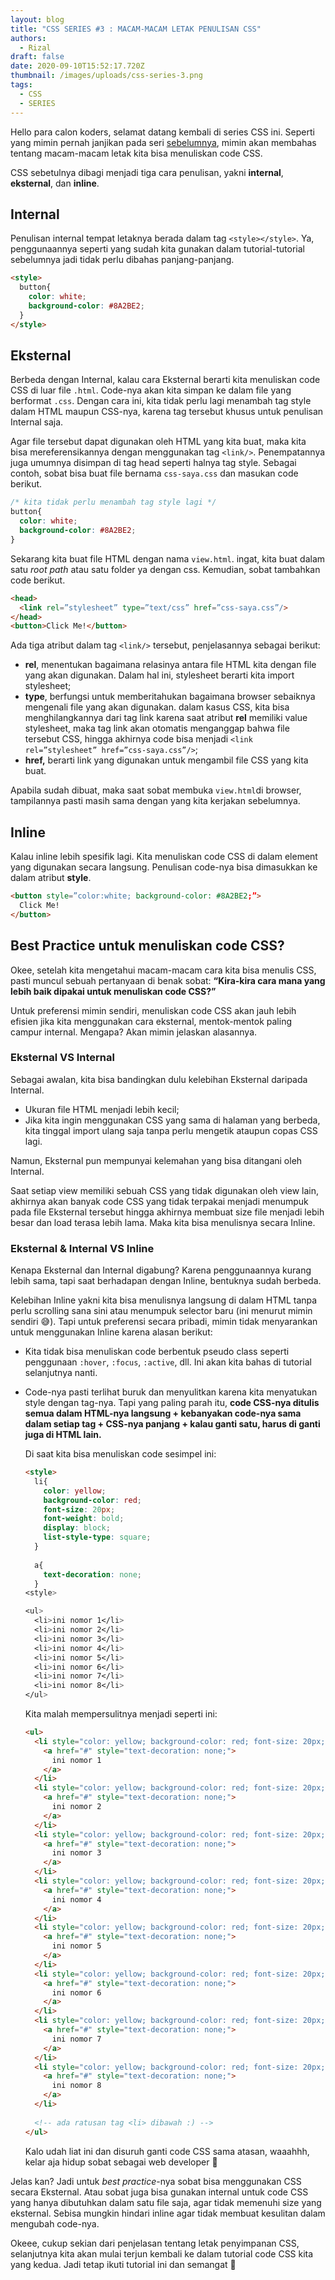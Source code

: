 ```yaml
---
layout: blog
title: "CSS SERIES #3 : MACAM-MACAM LETAK PENULISAN CSS"
authors:
  - Rizal
draft: false
date: 2020-09-10T15:52:17.720Z
thumbnail: /images/uploads/css-series-3.png
tags:
  - CSS
  - SERIES
---
```

Hello para calon koders, selamat datang kembali di series CSS ini. Seperti yang mimin pernah janjikan pada seri [sebelumnya](https://www.digitalkode.com/css/css-series-2-text-color-background-color/), mimin akan membahas tentang macam-macam letak kita bisa menuliskan code CSS.

CSS sebetulnya dibagi menjadi tiga cara penulisan, yakni **internal**, **eksternal**, dan **inline**.

## Internal

Penulisan internal tempat letaknya berada dalam tag `<style></style>`. Ya, penggunaannya seperti yang sudah kita gunakan dalam tutorial-tutorial sebelumnya jadi tidak perlu dibahas panjang-panjang.

```html
<style>
  button{
    color: white;
    background-color: #8A2BE2;
  }
</style>
```

## Eksternal

Berbeda dengan Internal, kalau cara Eksternal berarti kita menuliskan code CSS di luar file `.html`. Code-nya akan kita simpan ke dalam file yang berformat `.css`. Dengan cara ini, kita tidak perlu lagi menambah tag style dalam HTML maupun CSS-nya, karena tag tersebut khusus untuk penulisan Internal saja.

Agar file tersebut dapat digunakan oleh HTML yang kita buat, maka kita bisa mereferensikannya dengan menggunakan tag `<link/>`. Penempatannya juga umumnya disimpan di tag head seperti halnya tag style. Sebagai contoh, sobat bisa buat file bernama `css-saya.css` dan masukan code berikut.

```css
/* kita tidak perlu menambah tag style lagi */
button{
  color: white;
  background-color: #8A2BE2;
}
```

Sekarang kita buat file HTML dengan nama `view.html`. ingat, kita buat dalam satu *root path* atau satu folder ya dengan css. Kemudian, sobat tambahkan code berikut.

```html
<head>
  <link rel=”stylesheet” type=”text/css” href=”css-saya.css”/>
</head>
<button>Click Me!</button>
```

Ada tiga atribut dalam tag `<link/>` tersebut, penjelasannya sebagai berikut:

* **rel**, menentukan bagaimana relasinya antara file HTML kita dengan file yang akan digunakan. Dalam hal ini, stylesheet berarti kita import stylesheet;
* **type**, berfungsi untuk memberitahukan bagaimana browser sebaiknya mengenali file yang akan digunakan. dalam kasus CSS, kita bisa menghilangkannya dari tag link karena saat atribut **rel** memiliki value stylesheet, maka tag link akan otomatis menganggap bahwa file tersebut CSS, hingga akhirnya code bisa menjadi `<link rel=”stylesheet” href=”css-saya.css”/>`;
* **href,** berarti link yang digunakan untuk mengambil file CSS yang kita buat.

Apabila sudah dibuat, maka saat sobat membuka `view.html`di browser, tampilannya pasti masih sama dengan yang kita kerjakan sebelumnya.

## Inline

Kalau inline lebih spesifik lagi. Kita menuliskan code CSS di dalam element yang digunakan secara langsung. Penulisan code-nya bisa dimasukkan ke dalam atribut **style**.

```html
<button style=”color:white; background-color: #8A2BE2;”>
  Click Me!
</button>
```

## Best Practice untuk menuliskan code CSS?

Okee, setelah kita mengetahui macam-macam cara kita bisa menulis CSS, pasti muncul sebuah pertanyaan di benak sobat: **“Kira-kira cara mana yang lebih baik dipakai untuk menuliskan code CSS?”**

Untuk preferensi mimin sendiri, menuliskan code CSS akan jauh lebih efisien jika kita menggunakan cara eksternal, mentok-mentok paling campur internal. Mengapa? Akan mimin jelaskan alasannya.

### Eksternal VS Internal

Sebagai awalan, kita bisa bandingkan dulu kelebihan Eksternal daripada Internal.

* Ukuran file HTML menjadi lebih kecil;
* Jika kita ingin menggunakan CSS yang sama di halaman yang berbeda, kita tinggal import ulang saja tanpa perlu mengetik ataupun copas CSS lagi.

Namun, Eksternal pun mempunyai kelemahan yang bisa ditangani oleh Internal.

Saat setiap view memiliki sebuah CSS yang tidak digunakan oleh view lain, akhirnya akan banyak code CSS yang tidak terpakai menjadi menumpuk pada file Eksternal tersebut hingga akhirnya membuat size file menjadi lebih besar dan load terasa lebih lama. Maka kita bisa menulisnya secara Inline.

### Eksternal & Internal VS Inline

Kenapa Eksternal dan Internal digabung? Karena penggunaannya kurang lebih sama, tapi saat berhadapan dengan Inline, bentuknya sudah berbeda.

Kelebihan Inline yakni kita bisa menulisnya langsung di dalam HTML tanpa perlu scrolling sana sini atau menumpuk selector baru (ini menurut mimin sendiri :sweat_smile:). Tapi untuk preferensi secara pribadi, mimin tidak menyarankan untuk menggunakan Inline karena alasan berikut:

* Kita tidak bisa menuliskan code berbentuk pseudo class seperti penggunaan `:hover`, `:focus`, `:active`, dll. Ini akan kita bahas di tutorial selanjutnya nanti.
* Code-nya pasti terlihat buruk dan menyulitkan karena kita menyatukan style dengan tag-nya. Tapi yang paling parah itu, **code CSS-nya ditulis semua dalam HTML-nya langsung + kebanyakan code-nya sama dalam setiap tag + CSS-nya panjang + kalau ganti satu, harus di ganti juga di HTML lain.**

  Di saat kita bisa menuliskan code sesimpel ini:

  ```html
  <style>
    li{
      color: yellow;
      background-color: red;
      font-size: 20px;
      font-weight: bold;
      display: block;
      list-style-type: square;
    }
    
    a{
      text-decoration: none;
    }
  <style>

  <ul>
    <li>ini nomor 1</li>
    <li>ini nomor 2</li>
    <li>ini nomor 3</li>
    <li>ini nomor 4</li>
    <li>ini nomor 5</li>
    <li>ini nomor 6</li>
    <li>ini nomor 7</li>
    <li>ini nomor 8</li>
  </ul>
  ```

  Kita malah mempersulitnya menjadi seperti ini:

  ```html
  <ul>
    <li style="color: yellow; background-color: red; font-size: 20px; font-weight: bold; display: block; list-style-type: square;">
      <a href="#" style="text-decoration: none;">
        ini nomor 1
      </a>
    </li>
    <li style="color: yellow; background-color: red; font-size: 20px; font-weight: bold; display: block; list-style-type: square;">
      <a href="#" style="text-decoration: none;">
        ini nomor 2
      </a>
    </li>
    <li style="color: yellow; background-color: red; font-size: 20px; font-weight: bold; display: block; list-style-type: square;">
      <a href="#" style="text-decoration: none;">
        ini nomor 3
      </a>
    </li>
    <li style="color: yellow; background-color: red; font-size: 20px; font-weight: bold; display: block; list-style-type: square;">
      <a href="#" style="text-decoration: none;">
        ini nomor 4
      </a>
    </li>
    <li style="color: yellow; background-color: red; font-size: 20px; font-weight: bold; display: block; list-style-type: square;">
      <a href="#" style="text-decoration: none;">
        ini nomor 5
      </a>
    </li>
    <li style="color: yellow; background-color: red; font-size: 20px; font-weight: bold; display: block; list-style-type: square;">
      <a href="#" style="text-decoration: none;">
        ini nomor 6
      </a>
    </li>
    <li style="color: yellow; background-color: red; font-size: 20px; font-weight: bold; display: block; list-style-type: square;">
      <a href="#" style="text-decoration: none;">
        ini nomor 7
      </a>
    </li>
    <li style="color: yellow; background-color: red; font-size: 20px; font-weight: bold; display: block; list-style-type: square;">
      <a href="#" style="text-decoration: none;">
        ini nomor 8
      </a>
    </li>
    
    <!-- ada ratusan tag <li> dibawah :) -->
  </ul>
  ```

  Kalo udah liat ini dan disuruh ganti code CSS sama atasan, waaahhh, kelar aja hidup sobat sebagai web developer :rofl:

Jelas kan? Jadi untuk *best practice*-nya sobat bisa menggunakan CSS secara Eksternal. Atau sobat juga bisa gunakan internal untuk code CSS yang hanya dibutuhkan dalam satu file saja, agar tidak memenuhi size yang eksternal. Sebisa mungkin hindari inline agar tidak membuat kesulitan dalam mengubah code-nya.

Okeee, cukup sekian dari penjelasan tentang letak penyimpanan CSS, selanjutnya kita akan mulai terjun kembali ke dalam tutorial code CSS kita yang kedua. Jadi tetap ikuti tutorial ini dan semangat :muscle: